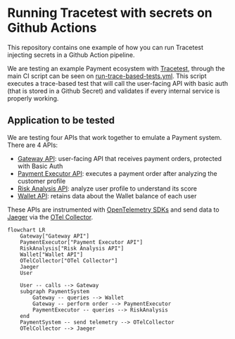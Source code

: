 # Running Tracetest with secrets on Github Actions

This repository contains one example of how you can run Tracetest injecting secrets in a Github Action pipeline.

We are testing an example Payment ecosystem with [Tracetest](https://tracetest.io/), through the main CI script can be seen on [run-trace-based-tests.yml](.github/workflows/run-trace-based-tests.yml).
This script executes a trace-based test that will call the user-facing API with basic auth (that is stored in a Github Secret) and validates if every internal service is properly working.

## Application to be tested

We are testing four APIs that work together to emulate a Payment system. There are 4 APIs:
- [Gateway API](./services/gateway-api): user-facing API that receives payment orders, protected with Basic Auth
- [Payment Executor API](./services/payment-executor-api): executes a payment order after analyzing the customer profile
- [Risk Analysis API](./services/risk-analysis-api): analyze user profile to understand its score
- [Wallet API](./services/wallet-api): retains data about the Wallet balance of each user

These APIs are instrumented with [OpenTelemetry SDKs](https://opentelemetry.io/docs/languages/) and send data to [Jaeger](https://www.jaegertracing.io/) via the [OTel Collector](https://opentelemetry.io/docs/collector/).

```mermaid
flowchart LR
    Gateway["Gateway API"]
    PaymentExecutor["Payment Executor API"]
    RiskAnalysis["Risk Analysis API"]
    Wallet["Wallet API"]
    OTelCollector["OTel Collector"]
    Jaeger
    User

    User -- calls --> Gateway
    subgraph PaymentSystem
        Gateway -- queries --> Wallet
        Gateway -- perform order --> PaymentExecutor
        PaymentExecutor -- queries --> RiskAnalysis
    end
    PaymentSystem -- send telemetry --> OTelCollector
    OTelCollector --> Jaeger
```